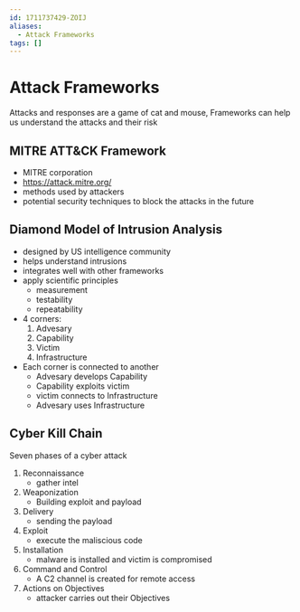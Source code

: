 ```yaml
---
id: 1711737429-ZOIJ
aliases:
  - Attack Frameworks
tags: []
---
```


# Attack Frameworks
Attacks and responses are a game of cat and mouse, Frameworks can help us understand the attacks and their risk 

## MITRE ATT&CK Framework
- MITRE corporation
- https://attack.mitre.org/
- methods used by attackers
- potential security techniques to block the attacks in the future

## Diamond Model of Intrusion Analysis
- designed by US intelligence community
- helps understand intrusions
- integrates well with other frameworks 
- apply scientific principles
    - measurement
    - testability 
    - repeatability
- 4 corners:
    1. Advesary
    2. Capability
    3. Victim
    4. Infrastructure
- Each corner is connected to another 
    - Advesary develops Capability
    - Capability exploits victim
    - victim connects to Infrastructure 
    - Advesary uses Infrastructure

## Cyber Kill Chain 
Seven phases of a cyber attack
1. Reconnaissance
    - gather intel 
2. Weaponization
    - Building exploit and payload
3. Delivery
    - sending the payload
4. Exploit
    - execute the maliscious code
5. Installation
    - malware is installed and victim is compromised
6. Command and Control
    - A C2 channel is created for remote access
7. Actions on Objectives
    - attacker carries out their Objectives 
